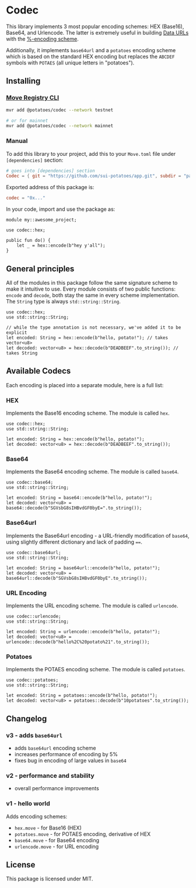 # Codec

This library implements 3 most popular encoding schemes: HEX (Base16), Base64, and Urlencode. The latter is extremely useful in building [Data URLs](https://datatracker.ietf.org/doc/html/rfc2397) with the [%-encoding scheme](https://datatracker.ietf.org/doc/html/rfc3986).

Additionally, it implements `base64url` and a `potatoes` encoding scheme which is based on the standard HEX encoding but replaces the `ABCDEF` symbols with `POTAES` (all unique letters in "potatoes").

## Installing

### [Move Registry CLI](https://docs.suins.io/move-registry)

```bash
mvr add @potatoes/codec --network testnet

# or for mainnet
mvr add @potatoes/codec --network mainnet
```

### Manual

To add this library to your project, add this to your `Move.toml` file under
`[dependencies]` section:

```toml
# goes into [dependencies] section
Codec = { git = "https://github.com/sui-potatoes/app.git", subdir = "packages/codec", rev = "codec@v3" }
```

Exported address of this package is:

```toml
codec = "0x..."
```

In your code, import and use the package as:

```move
module my::awesome_project;

use codec::hex;

public fun do() {
    let _ = hex::encode(b"hey y'all");
}
```

## General principles

All of the modules in this package follow the same signature scheme to make it
intuitive to use. Every module consists of two public functions: `encode` and
`decode`, both stay the same in every scheme implementation. The `String` type
is always `std::string::String`.

```move
use codec::hex;
use std::string::String;

// while the type annotation is not necessary, we've added it to be explicit
let encoded: String = hex::encode(b"hello, potato!"); // takes vector<u8>
let decoded: vector<u8> = hex::decode(b"DEADBEEF".to_string()); // takes String
```

## Available Codecs

Each encoding is placed into a separate module, here is a full list:

### HEX

Implements the Base16 encoding scheme. The module is called `hex`.

```move
use codec::hex;
use std::string::String;

let encoded: String = hex::encode(b"hello, potato!");
let decoded: vector<u8> = hex::decode(b"DEADBEEF".to_string());
```

### Base64

Implements the Base64 encoding scheme. The module is called `base64`.

```move
use codec::base64;
use std::string::String;

let encoded: String = base64::encode(b"hello, potato!");
let decoded: vector<u8> = base64::decode(b"SGVsbG8sIHBvdGF0byE=".to_string());
```

### Base64url

Implements the Base64url encoding - a URL-friendly modification of `base64`, using slightly different dictionary and lack of padding `==`.

```move
use codec::base64url;
use std::string::String;

let encoded: String = base64url::encode(b"hello, potato!");
let decoded: vector<u8> = base64url::decode(b"SGVsbG8sIHBvdGF0byE".to_string());
```

### URL Encoding

Implements the URL encoding scheme. The module is called `urlencode`.

```move
use codec::urlencode;
use std::string::String;

let encoded: String = urlencode::encode(b"hello, potato!");
let decoded: vector<u8> = urlencode::decode(b"hello%2C%20potato%21".to_string());
```

### Potatoes

Implements the POTAES encoding scheme. The module is called `potatoes`.

```move
use codec::potatoes;
use std::string::String;

let encoded: String = potatoes::encode(b"hello, potato!");
let decoded: vector<u8> = potatoes::decode(b"10potatoes".to_string());
```

## Changelog

### v3 - adds `base64url`

-   adds `base64url` encoding scheme
-   increases performance of encoding by 5%
-   fixes bug in encoding of large values in `base64`

### v2 - performance and stability

-   overall performance improvements

### v1 - hello world

Adds encoding schemes:

-   `hex.move` - for Base16 (HEX)
-   `potatoes.move` - for POTAES encoding, derivative of HEX
-   `base64.move` - for Base64 encoding
-   `urlencode.move` - for URL encoding

## License

This package is licensed under MIT.
